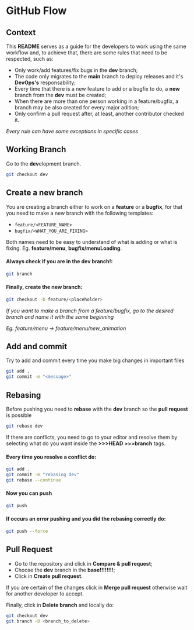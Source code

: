 # GitHub Flow
## Context
This **README** serves as a guide for the developers to work using the same workflow and, to achieve that, there are some rules that need to be respected, such as:
* Only work/add features/fix bugs in the **dev** branch;
* The code only migrates to the **main** branch to deploy releases and it's **DevOps's** responsability;
* Every time that there is a new feature to add or a bugfix to do, a **new** branch from the **dev** must be created;
* When there are more than one person working in a feature/bugfix, a branch may be also created for every major adition;
* Only confirm a pull request after, at least, another contributor checked it.

*Every rule can have some exceptions in specific cases* 

## Working Branch
Go to the **dev**elopment branch. 
```bash
git checkout dev
```

## Create a new branch
You are creating a branch either to work on a **feature** or a **bugfix**, for that you need to make a new branch with the following templates:
* `feature/<FEATURE_NAME>`
* `bugfix/<WHAT_YOU_ARE_FIXING>`

Both names need to be easy to understand of what is adding or what is fixing. Eg. **feature/menu**, **bugfix/menuLoading**.

#### Always check if you are in the **dev** branch!:
```bash
git branch
```

#### Finally, create the new branch:
```bash
git checkout -b feature/<placeholder>
```

*If you want to make a branch from a feature/bugfix, go to the desired branch and name it with the same beginning*

*Eg. feature/menu -> feature/menu/new_animation*

## Add and commit 
Try to add and commit every time you make big changes in important files
```bash
git add .
git commit -m "<message>"
```
## Rebasing
Before pushing you need to **rebase** with the **dev** branch so the **pull request** is possible

```bash
git rebase dev
```

If there are conflicts, you need to go to your editor and resolve them by selecting what do you want inside the **>>>HEAD   >>>branch** tags.

#### Every time you resolve a conflict do:
```bash
git add .
git commit -m "rebasing dev"
git rebase --continue
```
#### Now you can push
```bash
git push
```
#### If occurs an error pushing and you did the rebasing correctly do:
```bash
git push --force
```

## Pull Request
* Go to the repository and click in **Compare & pull request**;
* Choose the **dev** branch in the **base!!!!!!!!**;
* Click in **Create pull request**.

If you are certain of the changes click in **Merge pull request** otherwise wait for another developer to accept.

Finally, click in **Delete branch** and locally do:
```bash
git checkout dev
git branch -D <branch_to_delete>
```









